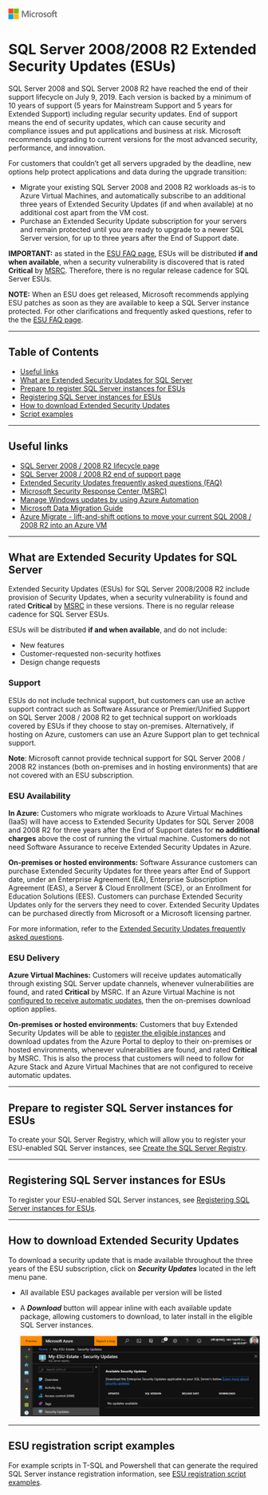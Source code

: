 ![](./media/solutions-microsoft-logo-small.png)

# SQL Server 2008/2008 R2 Extended Security Updates (ESUs)
SQL Server 2008 and SQL Server 2008 R2 have reached the end of their support lifecycle on July 9, 2019. 
Each version is backed by a minimum of 10 years of support (5 years for Mainstream Support and 5 years for Extended Support) including regular security updates. 
End of support means the end of security updates, which can cause security and compliance issues and put applications and business at risk. 
Microsoft recommends upgrading to current versions for the most advanced security, performance, and innovation. 

For customers that couldn’t get all servers upgraded by the deadline, new options help protect applications and data during the upgrade transition:
-  Migrate your existing SQL Server 2008 and 2008 R2 workloads as-is to Azure Virtual Machines, and automatically subscribe to an additional three years of Extended Security Updates (if and when available) at no additional cost apart from the VM cost.
-  Purchase an Extended Security Update subscription for your servers and remain protected until you are ready to upgrade to a newer SQL Server version, for up to three years after the End of Support date.

**IMPORTANT:** as stated in the [ESU FAQ page](https://aka.ms/sqleosfaq), ESUs will be distributed **if and when available**, when a security vulnerability is discovered that is rated **Critical** by [MSRC](https://portal.msrc.microsoft.com/security-guidance/summary). Therefore, there is no regular release cadence for SQL Server ESUs. 

**NOTE:** When an ESU does get released, Microsoft recommends applying ESU patches as soon as they are available to keep a SQL Server instance protected. For other clarifications and frequently asked questions, refer to the the [ESU FAQ page](https://aka.ms/sqleosfaq).

---

## Table of Contents

-  [Useful links](#Useful-links)
-  [What are Extended Security Updates for SQL Server](#What)
-  [Prepare to register SQL Server instances for ESUs](#Registry)
-  [Registering SQL Server instances for ESUs](#Register)
-  [How to download Extended Security Updates](#Download)
-  [Script examples](#scripts)

---

## Useful links
- [SQL Server 2008 / 2008 R2 lifecycle page](https://support.microsoft.com/en-us/lifecycle/search?alpha=sql%20server%202008)
- [SQL Server 2008 / 2008 R2 end of support page](https://aka.ms/sqleos)     
- [Extended Security Updates frequently asked questions (FAQ)](https://aka.ms/sqleosfaq)    
- [Microsoft Security Response Center (MSRC)](https://portal.msrc.microsoft.com/security-guidance/summary)
- [Manage Windows updates by using Azure Automation](https://docs.microsoft.com/azure/automation/automation-tutorial-update-management)
- [Microsoft Data Migration Guide](https://datamigration.microsoft.com/)
- [Azure Migrate - lift-and-shift options to move your current SQL 2008 / 2008 R2 into an Azure VM](https://azure.microsoft.com/services/azure-migrate/)

---

## <a name="What"></a> What are Extended Security Updates for SQL Server
Extended Security Updates (ESUs) for SQL Server 2008/2008 R2 include provision of Security Updates, when a security vulnerability is found and rated **Critical** by [MSRC](https://portal.msrc.microsoft.com/security-guidance/summary) in these versions. There is no regular release cadence for SQL Server ESUs.   

ESUs will be distributed **if and when available**, and do not include:
-  New features
-  Customer-requested non-security hotfixes
-  Design change requests    

### Support
ESUs do not include technical support, but customers can use an active support contract such as Software Assurance or Premier/Unified Support on SQL Server 2008 / 2008 R2 to get technical support on workloads covered by ESUs if they choose to stay on-premises. Alternatively, if hosting on Azure, customers can use an Azure Support plan to get technical support.

**Note**: Microsoft cannot provide technical support for SQL Server 2008 / 2008 R2 instances (both on-premises and in hosting environments) that are not covered with an ESU subscription.

### ESU Availability
**In Azure:** Customers who migrate workloads to Azure Virtual Machines (IaaS) will have access to Extended Security Updates for SQL Server 2008 and 2008 R2 for three years after the End of Support dates for **no additional charges** above the cost of running the virtual machine. Customers do not need Software Assurance to receive Extended Security Updates in Azure.

**On-premises or hosted environments:** Software Assurance customers can purchase Extended Security Updates for three years after End of Support date, under an Enterprise Agreement (EA), Enterprise Subscription Agreement (EAS), a Server & Cloud Enrollment (SCE), or an Enrollment for Education Solutions (EES). Customers can purchase Extended Security Updates only for the servers they need to cover. Extended Security Updates can be purchased directly from Microsoft or a Microsoft licensing partner.

For more information, refer to the [Extended Security Updates frequently asked questions](https://aka.ms/sqleosfaq).

### ESU Delivery
**Azure Virtual Machines:** Customers will receive updates automatically through existing SQL Server update channels, whenever vulnerabilities are found, and rated **Critical** by MSRC. If an Azure Virtual Machine is not [configured to receive automatic updates](https://docs.microsoft.com/azure/automation/automation-tutorial-update-management), then the on-premises download option applies. 

**On-premises or hosted environments:** Customers that buy Extended Security Updates will be able to [register the eligible instances](#Registry) and download updates from the Azure Portal to deploy to their on-premises or hosted environments, whenever vulnerabilities are found, and rated **Critical** by MSRC. This is also the process that customers will need to follow for Azure Stack and Azure Virtual Machines that are not configured to receive automatic updates.

---

## <a name="Registry"></a> Prepare to register SQL Server instances for ESUs
To create your SQL Server Registry, which will allow you to register your ESU-enabled SQL Server instances, see [Create the SQL Server Registry](./registry.md).

---

## <a name="Register"></a> Registering SQL Server instances for ESUs
To register your ESU-enabled SQL Server instances, see [Registering SQL Server instances for ESUs](./register.md).

---

## <a name="Download"></a> How to download Extended Security Updates

To download a security update that is made available throughout the three years of the ESU subscription, click on ***Security Updates*** located in the left menu pane.
- All available ESU packages available per version will be listed
- A ***Download*** button will appear inline with each available update package, allowing customers to download, to later install in the eligible SQL Server instances.

    ![Downloads](./media/Downloads.png "Downloads") 

---

## <a name="scripts"></a> ESU registration script examples

For example scripts in T-SQL and Powershell that can generate the required SQL Server instance registration information, see [ESU registration script examples](scripts.md).
